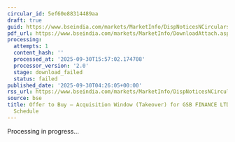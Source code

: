 ```yaml
---
circular_id: 5ef60e88314489aa
draft: true
guid: https://www.bseindia.com/markets/MarketInfo/DispNoticesNCirculars.aspx?Noticeid={B6BCD4E5-965F-4A6E-ABA7-9874FFF08606}&noticeno=20250930-2&dt=09/30/2025&icount=2&totcount=104&flag=0
pdf_url: https://www.bseindia.com/markets/MarketInfo/DownloadAttach.aspx?id=20250930-2&attachedId=
processing:
  attempts: 1
  content_hash: ''
  processed_at: '2025-09-30T15:57:02.174708'
  processor_version: '2.0'
  stage: download_failed
  status: failed
published_date: '2025-09-30T04:26:05+00:00'
rss_url: https://www.bseindia.com/markets/MarketInfo/DispNoticesNCirculars.aspx?Noticeid={B6BCD4E5-965F-4A6E-ABA7-9874FFF08606}&noticeno=20250930-2&dt=09/30/2025&icount=2&totcount=104&flag=0
source: bse
title: Offer to Buy – Acquisition Window (Takeover) for GSB FINANCE LTD - Live Activities
  Schedule
---
```


Processing in progress...
